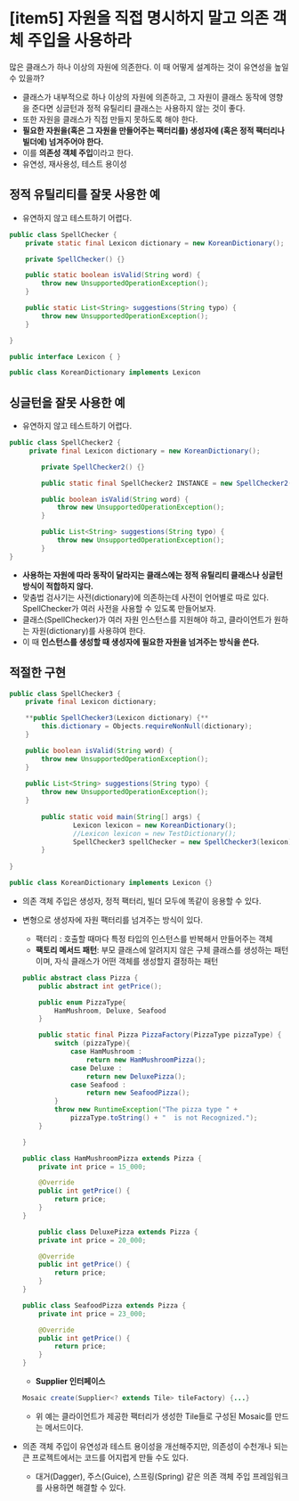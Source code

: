 # [item5] 자원을 직접 명시하지 말고 의존 객체 주입을 사용하라

많은 클래스가 하나 이상의 자원에 의존한다. 이 때 어떻게 설계하는 것이 유연성을 높일 수 있을까?

- 클래스가 내부적으로 하나 이상의 자원에 의존하고, 그 자원이 클래스 동작에 영향을 준다면 싱글턴과 정적 유틸리티 클래스는 사용하지 않는 것이 좋다.
- 또한 자원을 클래스가 직접 만들지 못하도록 해야 한다.
- **필요한 자원을(혹은 그 자원을 만들어주는 팩터리를) 생성자에 (혹은 정적 팩터리나 빌더에) 넘겨주어야 한다.**
- 이를 **의존성 객체 주입**이라고 한다.
- 유연성, 재사용성, 테스트 용이성

## 정적 유틸리티를 잘못 사용한 예

- 유연하지 않고 테스트하기 어렵다.

```java
public class SpellChecker {
	private static final Lexicon dictionary = new KoreanDictionary();

	private SpellChecker() {} 

	public static boolean isValid(String word) {
		throw new UnsupportedOperationException();
	}

	public static List<String> suggestions(String typo) {
		throw new UnsupportedOperationException();
	}

}
```

```java
public interface Lexicon { }
```

```java
public class KoreanDictionary implements Lexicon 
```

## 싱글턴을 잘못 사용한 예

- 유연하지 않고 테스트하기 어렵다.

```java
public class SpellChecker2 {
	 private final Lexicon dictionary = new KoreanDictionary();

	    private SpellChecker2() {}

	    public static final SpellChecker2 INSTANCE = new SpellChecker2() {};

	    public boolean isValid(String word) {
	        throw new UnsupportedOperationException();
	    }

	    public List<String> suggestions(String typo) {
	        throw new UnsupportedOperationException();
	    }
}
```

- **사용하는 자원에 따라 동작이 달라지는 클래스에는 정적 유틸리티 클래스나 싱글턴 방식이 적합하지 않다.**
- 맞춤법 검사기는 사전(dictionary)에 의존하는데 사전이 언어별로 따로 있다. SpellChecker가 여러 사전을 사용할 수 있도록 만들어보자.
- 클래스(SpellChecker)가 여러 자원 인스턴스를 지원해야 하고, 클라이언트가 원하는 자원(dictionary)를 사용햐여 한다.
- 이 때 **인스턴스를 생성할 때 생성자에 필요한 자원을 넘겨주는 방식을 쓴다.**

## 적절한 구현

```java
public class SpellChecker3 {
	private final Lexicon dictionary;

    **public SpellChecker3(Lexicon dictionary) {**
        this.dictionary = Objects.requireNonNull(dictionary);
    }

    public boolean isValid(String word) {
        throw new UnsupportedOperationException();
    }
    
    public List<String> suggestions(String typo) {
        throw new UnsupportedOperationException();
    }
		
		public static void main(String[] args) {
				Lexicon lexicon = new KoreanDictionary();
				//Lexicon lexicon = new TestDictionary();
				SpellChecker3 spellChecker = new SpellChecker3(lexicon);
		}
		
}
```

```java
public class KoreanDictionary implements Lexicon {}
```

- 의존 객체 주입은 생성자, 정적 팩터리, 빌더 모두에 똑같이 응용할 수 있다.

- 변형으로 생성자에 자원 팩터리를 넘겨주는 방식이 있다.
    - 팩터리 : 호출할 때마다 특정 타입의 인스턴스를 반복해서 만들어주는 객체
    - **팩토리 메서드 패턴**: 부모 클래스에 알려지지 않은 구체 클래스를 생성하는 패턴이며, 자식 클래스가 어떤 객체를 생성할지 결정하는 패턴
    
    ```java
    public abstract class Pizza {
    	public abstract int getPrice();
    
    	public enum PizzaType{
    		HamMushroom, Deluxe, Seafood
    	}
    
    	public static final Pizza PizzaFactory(PizzaType pizzaType) {
    		switch (pizzaType){
    			case HamMushroom :
    				return new HamMushroomPizza();
    			case Deluxe :
    				return new DeluxePizza();
    			case Seafood :
    				return new SeafoodPizza();
    		}
    		throw new RuntimeException("The pizza type " +
    			pizzaType.toString() + "  is not Recognized.");
    	}
    
    }
    ```
    
    ```java
    public class HamMushroomPizza extends Pizza {
    	private int price = 15_000;
    
    	@Override
    	public int getPrice() {
    		return price;
    	}
    }
    ```
    
    ```java
    	public class DeluxePizza extends Pizza {
    	private int price = 20_000;
    
    	@Override
    	public int getPrice() {
    		return price;
    	}
    }
    ```
    
    ```java
    public class SeafoodPizza extends Pizza {
    	private int price = 23_000;
    
    	@Override
    	public int getPrice() {
    		return price;
    	}
    }
    ```
    
    - **Supplier<T> 인터페이스**
    
    ```java
    Mosaic create(Supplier<? extends Tile> tileFactory) {...}
    ```
    
    - 위 예는 클라이언트가 제공한 팩터리가 생성한 Tile들로 구성된 Mosaic를 만드는 메서드이다.

- 의존 객체 주입이 유연성과 테스트 용이성을 개선해주지만, 의존성이 수천개나 되는 큰 프로젝트에서는 코드를 어지럽게 만들 수도 있다.
    - 대거(Dagger), 주스(Guice), 스프링(Spring) 같은 의존 객체 주입 프레임워크를 사용하면 해결할 수 있다.